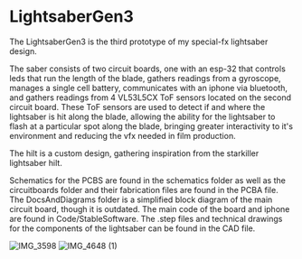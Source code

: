 # LightsaberGen3

The LightsaberGen3 is the third prototype of my special-fx lightsaber design.

The saber consists of two circuit boards, one with an esp-32 that controls leds that run the length of the blade, gathers readings from a gyroscope, manages a single cell battery, communicates with an iphone via bluetooth, and gathers readings from 4 VL53L5CX ToF sensors located on the second circuit board. These ToF sensors are used to detect if and where the lightsaber is hit along the blade, allowing the ability for the lightsaber to flash at a particular spot along the blade, bringing greater interactivity to it's environment and reducing the vfx needed in film production.

The hilt is a custom design, gathering inspiration from the starkiller lightsaber hilt.

Schematics for the PCBS are found in the schematics folder as well as the circuitboards folder and their fabrication files are found in the PCBA file. The DocsAndDiagrams folder is a simplified block diagram of the main circuit board, though it is outdated. The main code of the board and iphone are found in Code/StableSoftware. The .step files and technical drawings for the components of the lightsaber can be found in the CAD file.

![IMG_3598](https://user-images.githubusercontent.com/111181016/228498272-235ea79d-b993-4c56-80ac-038d7aff3936.jpg)
![IMG_4648 (1)](https://github.com/OJessup/LightsaberAntimatter/assets/111181016/c26c3c93-f365-4a58-8b31-d42918a69712)

